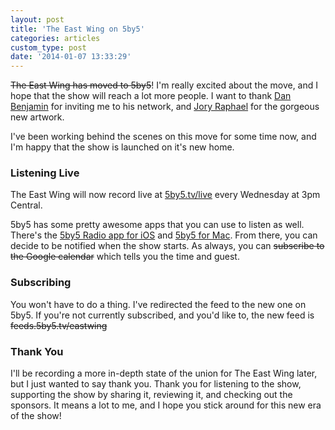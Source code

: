 ```yaml
---
layout: post
title: 'The East Wing on 5by5'
categories: articles
custom_type: post
date: '2014-01-07 13:33:29'
---
```

~~The East Wing has moved to 5by5~~! I'm really excited about the move, and I hope that the show will reach a lot more people. I want to thank [Dan Benjamin](http://5by5.tv/people/dan-benjamin) for inviting me to his network, and [Jory Raphael](http://sensibleworld.com/) for the gorgeous new artwork.

I've been working behind the scenes on this move for some time now, and I'm happy that the show is launched on it's new home.

### Listening Live
The East Wing will now record live at [5by5.tv/live](http://5by5.tv/live) every Wednesday at 3pm Central.

5by5 has some pretty awesome apps that you can use to listen as well. There's the [5by5 Radio app for iOS](https://itunes.apple.com/us/app/5by5-radio/id520847556?mt=8&partnerId=30&siteID=GfpxbBXXpXE-y3gfJGyOQcSr2tOpkzD12A&uo=8&at=11laDR) and [5by5 for Mac](https://itunes.apple.com/us/app/5by5-radio/id553498407?mt=12&partnerId=30&siteID=GfpxbBXXpXE-y3gfJGyOQcSr2tOpkzD12A&uo=8&at=11laDR). From there, you can decide to be notified when the show starts. As always, you can ~~subscribe to the Google calendar~~ which tells you the time and guest.

### Subscribing
You won't have to do a thing. I've redirected the feed to the new one on 5by5. If you're not currently subscribed, and you'd like to, the new feed is ~~feeds.5by5.tv/eastwing~~

### Thank You
I'll be recording a more in-depth state of the union for The East Wing later, but I just wanted to say thank you. Thank you for listening to the show, supporting the show by sharing it, reviewing it, and checking out the sponsors. It means a lot to me, and I hope you stick around for this new era of the show!
